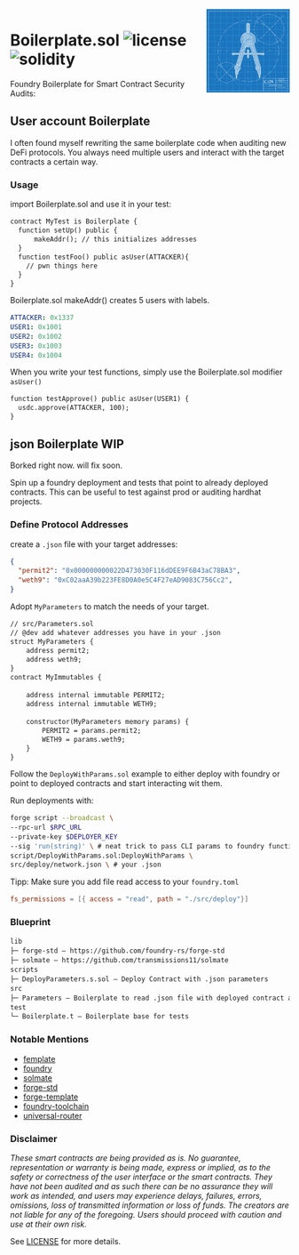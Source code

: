 <img align="right" width="150" height="150" top="100" src="./public/readme.jpg">

# Boilerplate.sol ![license](https://img.shields.io/github/license/zeroknots/boilerplate.sol?label=license) ![solidity](https://img.shields.io/badge/solidity-^0.8.0-lightgrey)

Foundry Boilerplate for Smart Contract Security Audits:

## User account Boilerplate

I often found myself rewriting the same boilerplate code when auditing new DeFi protocols.
You always need multiple users and interact with the target contracts a certain way.

### Usage

import Boilerplate.sol and use it in your test:

```solidity
contract MyTest is Boilerplate {
  function setUp() public {
      makeAddr(); // this initializes addresses
  }
  function testFoo() public asUser(ATTACKER){
    // pwn things here
  }
}

```

Boilerplate.sol makeAddr() creates 5 users with labels.

```yml
ATTACKER: 0x1337
USER1: 0x1001
USER2: 0x1002
USER3: 0x1003
USER4: 0x1004
```

When you write your test functions, simply use the Boilerplate.sol modifier `asUser()`

```solidity
function testApprove() public asUser(USER1) {
  usdc.approve(ATTACKER, 100);
}
```


## json Boilerplate WIP

Borked right now. will fix soon.

Spin up a foundry deployment and tests that point to already deployed contracts.
This can be useful to test against prod or auditing hardhat projects.

### Define Protocol Addresses

create a `.json` file with your target addresses:
```json
{
  "permit2": "0x000000000022D473030F116dDEE9F6B43aC78BA3",
  "weth9": "0xC02aaA39b223FE8D0A0e5C4F27eAD9083C756Cc2",
}
```

Adopt `MyParameters` to match the needs of your target.

```solidity
// src/Parameters.sol
// @dev add whatever addresses you have in your .json
struct MyParameters {
    address permit2;
    address weth9;
}
contract MyImmutables {

    address internal immutable PERMIT2;
    address internal immutable WETH9;

    constructor(MyParameters memory params) {
        PERMIT2 = params.permit2;
        WETH9 = params.weth9;
    }
}
```

Follow the `DeployWithParams.sol` example to either deploy with foundry or point to deployed contracts and start interacting wit them.

Run deployments with:
```sh 
forge script --broadcast \
--rpc-url $RPC_URL
--private-key $DEPLOYER_KEY
--sig 'run(string)' \ # neat trick to pass CLI params to foundry function
script/DeployWithParams.sol:DeployWithParams \
src/deploy/network.json \ # your .json
```

Tipp: Make sure you add file read access to your `foundry.toml`
```toml
fs_permissions = [{ access = "read", path = "./src/deploy"}]
```



### Blueprint

```txt
lib
├─ forge-std — https://github.com/foundry-rs/forge-std
├─ solmate — https://github.com/transmissions11/solmate
scripts
├─ DeployParameters.s.sol — Deploy Contract with .json parameters
src
├─ Parameters — Boilerplate to read .json file with deployed contract addresses
test
└─ Boilerplate.t — Boilerplate base for tests
```

### Notable Mentions

- [femplate](https://github.com/zeroknots/femplate)
- [foundry](https://github.com/foundry-rs/foundry)
- [solmate](https://github.com/Rari-Capital/solmate)
- [forge-std](https://github.com/brockelmore/forge-std)
- [forge-template](https://github.com/foundry-rs/forge-template)
- [foundry-toolchain](https://github.com/foundry-rs/foundry-toolchain)
- [universal-router](https://github.com/Uniswap/universal-router)

### Disclaimer

_These smart contracts are being provided as is. No guarantee, representation or warranty is being made, express or implied, as to the safety or correctness of the user interface or the smart contracts. They have not been audited and as such there can be no assurance they will work as intended, and users may experience delays, failures, errors, omissions, loss of transmitted information or loss of funds. The creators are not liable for any of the foregoing. Users should proceed with caution and use at their own risk._

See [LICENSE](./LICENSE) for more details.
